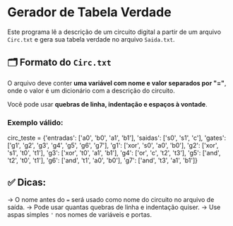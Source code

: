 # Gerador de Tabela Verdade

Este programa lê a descrição de um circuito digital a partir de um arquivo `Circ.txt` e gera sua tabela verdade no arquivo `Saida.txt`.

## 🗂 Formato do `Circ.txt`

O arquivo deve conter **uma variável com nome e valor separados por "="**, onde o valor é um dicionário com a descrição do circuito.

Você pode usar **quebras de linha, indentação e espaços à vontade**.

### Exemplo válido:

circ_teste =
    {'entradas': ['a0', 'b0', 'a1', 'b1'],
    'saidas': ['s0', 's1', 'c'],
    'gates': ['g1', 'g2', 'g3', 'g4', 'g5', 'g6', 'g7'],
    'g1': ['xor', 's0', 'a0', 'b0'],
    'g2': ['xor', 's1', 't0', 't1'],
    'g3': ['xor', 't0', 'a1', 'b1'],
    'g4': ['or', 'c', 't2', 't3'],
    'g5': ['and', 't2', 't0', 't1'],
    'g6': ['and', 't1', 'a0', 'b0'],
    'g7': ['and', 't3', 'a1', 'b1']}

## ✅ Dicas:
->  O nome antes do `=` será usado como nome do circuito no arquivo de saída.
->  Pode usar quantas quebras de linha e indentação quiser.
->  Use aspas simples `'` nos nomes de variáveis e portas.
